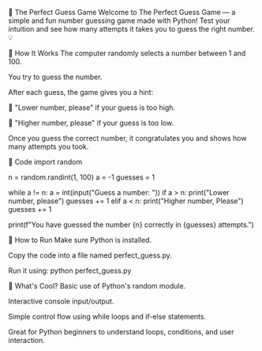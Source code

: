 🎯 The Perfect Guess Game
Welcome to The Perfect Guess Game — a simple and fun number guessing game made with Python!
Test your intuition and see how many attempts it takes you to guess the right number. 💡

📜 How It Works
The computer randomly selects a number between 1 and 100.

You try to guess the number.

After each guess, the game gives you a hint:

🔽 "Lower number, please" if your guess is too high.

🔼 "Higher number, please" if your guess is too low.

Once you guess the correct number, it congratulates you and shows how many attempts you took.

📌 Code
import random

n = random.randint(1, 100)
a = -1
guesses = 1

while a != n:
    a = int(input("Guess a number: "))
    if a > n:
        print("Lower number, please")
        guesses += 1
    elif a < n:
        print("Higher number, Please")
        guesses += 1

print(f"You have guessed the number {n} correctly in {guesses} attempts.")

🚀 How to Run
Make sure Python is installed.

Copy the code into a file named perfect_guess.py.

Run it using:
python perfect_guess.py

🙌 What's Cool?
Basic use of Python's random module.

Interactive console input/output.

Simple control flow using while loops and if-else statements.

Great for Python beginners to understand loops, conditions, and user interaction.
